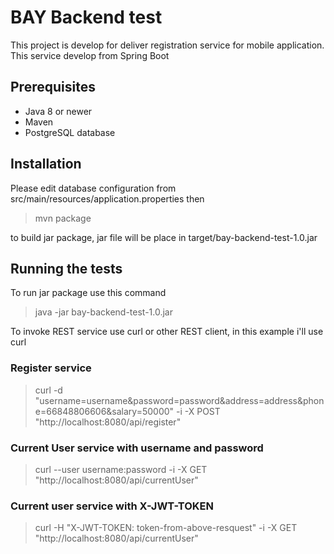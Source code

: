 # BAY Backend test

This project is develop for deliver registration service for mobile application. This service develop from Spring Boot

## Prerequisites

- Java 8 or newer
- Maven
- PostgreSQL database

## Installation

Please edit database configuration from src/main/resources/application.properties then
> mvn package

to build jar package, jar file will be place in target/bay-backend-test-1.0.jar

## Running the tests

To run jar package use this command
> java -jar bay-backend-test-1.0.jar

To invoke REST service use curl or other REST client, in this example i'll use curl

### Register service
> curl -d "username=username&password=password&address=address&phone=66848806606&salary=50000" -i -X POST "http://localhost:8080/api/register"

### Current User service with username and password
> curl --user username:password -i -X GET "http://localhost:8080/api/currentUser"

### Current user service with X-JWT-TOKEN
> curl -H "X-JWT-TOKEN: token-from-above-resquest" -i -X GET "http://localhost:8080/api/currentUser"